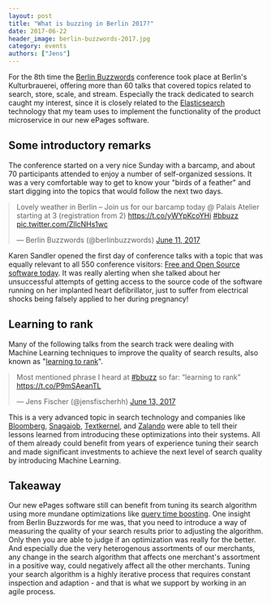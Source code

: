 ```yaml
---
layout: post
title: "What is buzzing in Berlin 2017?"
date: 2017-06-22
header_image: berlin-buzzwords-2017.jpg
category: events
authors: ["Jens"]
---
```


<style>

.twitter-tweet {
  margin: auto;
}
</style>

For the 8th time the [Berlin Buzzwords](https://berlinbuzzwords.de/17/) conference took place at Berlin's Kulturbrauerei, offering more than 60 talks that covered topics related to search, store, scale, and stream.
Especially the track dedicated to search caught my interest, since it is closely related to the [Elasticsearch](https://www.elastic.co/) technology that my team uses to implement the functionality of the product microservice in our new ePages software.

## Some introductory remarks

The conference started on a very nice Sunday with a barcamp, and about 70 participants attended to enjoy a number of self-organized sessions.
It was a very comfortable way to get to know your "birds of a feather" and start digging into the topics that would follow the next two days.

<blockquote class="twitter-tweet" data-lang="en"><p lang="en" dir="ltr">Lovely weather in Berlin – Join us for our barcamp today @ Palais Atelier starting at 3 (registration from 2) <a href="https://t.co/yWYpKcoYHi">https://t.co/yWYpKcoYHi</a> <a href="https://twitter.com/hashtag/bbuzz?src=hash">#bbuzz</a> <a href="https://t.co/ZllcNHs1wc">pic.twitter.com/ZllcNHs1wc</a></p>&mdash; Berlin Buzzwords (@berlinbuzzwords) <a href="https://twitter.com/berlinbuzzwords/status/873869570704109568">June 11, 2017</a></blockquote>
<script async src="//platform.twitter.com/widgets.js" charset="utf-8"></script>

Karen Sandler opened the first day of conference talks with a topic that was equally relevant to all 550 conference visitors: [Free and Open Source software today](https://berlinbuzzwords.de/17/session/keynote-free-and-open-source-software-today-kino).
It was really alerting when she talked about her unsuccessful attempts of getting access to the source code of the software running on her implanted heart defibrillator, just to suffer from electrical shocks being falsely applied to her during pregnancy!

## Learning to rank

Many of the following talks from the search track were dealing with Machine Learning techniques to improve the quality of search results, also known as "[learning to rank](https://en.wikipedia.org/wiki/Learning_to_rank)".

<blockquote class="twitter-tweet" data-lang="en"><p lang="en" dir="ltr">Most mentioned phrase I heard at <a href="https://twitter.com/hashtag/bbuzz?src=hash">#bbuzz</a> so far: “learning to rank” <a href="https://t.co/P9mSAeanTL">https://t.co/P9mSAeanTL</a></p>&mdash; Jens Fischer (@jensfischerhh) <a href="https://twitter.com/jensfischerhh/status/874614871421313024">June 13, 2017</a></blockquote>
<script async src="//platform.twitter.com/widgets.js" charset="utf-8"></script>

This is a very advanced topic in search technology and companies like [Bloomberg](https://berlinbuzzwords.de/17/session/apache-solr-learning-rank-win), [Snagajob](https://berlinbuzzwords.de/17/session/we-built-elasticsearch-learning-rank-plugin-then-came-hard-part), [Textkernel](https://berlinbuzzwords.de/17/session/learning-rank-faceted-search-bridging-gap-between-theory-and-practice), and [Zalando](https://berlinbuzzwords.de/17/session/modern-architecture-search) were able to tell their lessons learned from introducing these optimizations into their systems.
All of them already could benefit from years of experience tuning their search and made significant investments to achieve the next level of search quality by introducing Machine Learning.

## Takeaway

Our new ePages software still can benefit from tuning its search algorithm using more mundane optimizations like [query time boosting](https://www.elastic.co/guide/en/elasticsearch/guide/current/query-time-boosting.html).
One insight from Berlin Buzzwords for me was, that you need to introduce a way of measuring the quality of your search results prior to adjusting the algorithm.
Only then you are able to judge if an optimization was really for the better.
And especially due the very heterogenous assortments of our merchants, any change in the search algorithm that affects one merchant's assortment in a positive way, could negatively affect all the other merchants.
Tuning your search algorithm is a highly iterative process that requires constant inspection and adaption - and that is what we support by working in an agile process.
